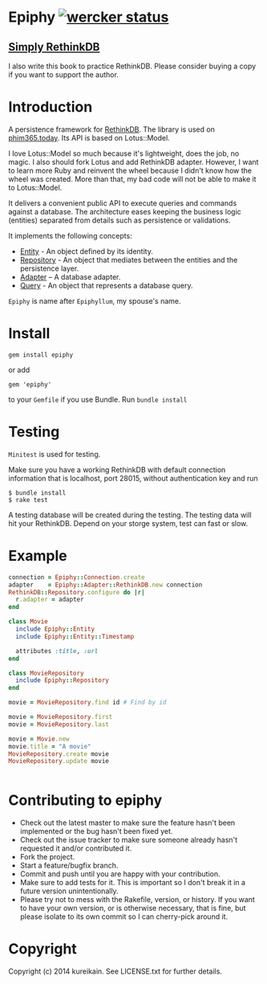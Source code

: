 # Epiphy [![wercker status](https://app.wercker.com/status/63dd458158948712a03a00d69a96f67b/m "wercker status")](https://app.wercker.com/project/bykey/63dd458158948712a03a00d69a96f67b)

## [Simply RethinkDB](http://leanpub.com/simplyrethink)

I also write this book to practice RethinkDB. Please consider buying a
copy if you want to support the author.

# Introduction

A persistence framework for [RethinkDB](http://rethinkdb.com). The library is used on [phim365.today](http://phim365.today). Its API is based on Lotus::Model.

I love Lotus::Model so much because it's lightweight, does the job, no
magic. I also should fork Lotus and add RethinkDB adapter. However, I want
to learn more Ruby and reinvent the wheel because I didn't know how the
wheel was created. More than that, my bad code will not be able to make
it to Lotus::Model.

It delivers a convenient public API to execute queries and commands against a database.
The architecture eases keeping the business logic (entities) separated from details such as persistence or validations.

It implements the following concepts:

  * [Entity](#entities) - An object defined by its identity.
  * [Repository](#repositories) - An object that mediates between the entities and the persistence layer.
  * [Adapter](#adapter) – A database adapter.
  * [Query](#query) - An object that represents a database query.

`Epiphy` is name after `Epiphyllum`, my spouse's name.

# Install

```
gem install epiphy
```

or add

```
gem 'epiphy'
```

to your `Gemfile` if you use Bundle. Run `bundle install`


# Testing

`Minitest` is used for testing.

Make sure you have a working RethinkDB with default connection
information that is localhost, port 28015, without authentication key
and run

```
$ bundle install
$ rake test
```

A testing database will be created during the testing. The testing data
will hit your RethinkDB. Depend on your storge system, test can fast or
slow.

# Example

```ruby
connection = Epiphy::Connection.create
adapter    = Epiphy::Adapter::RethinkDB.new connection
RethinkDB::Repository.configure do |r|
  r.adapter = adapter 
end

class Movie
  include Epiphy::Entity
  include Epiphy::Entity::Timestamp

  attributes :title, :url
end

class MovieRepository
  include Epiphy::Repository  
end

movie = MovieRepository.find id # Find by id

movie = MovieRepository.first
movie = MovieRepository.last

movie = Movie.new
movie.title = "A movie"
MovieRepository.create movie
MovieRepository.update movie



```

# Contributing to epiphy
 
* Check out the latest master to make sure the feature hasn't been implemented or the bug hasn't been fixed yet.
* Check out the issue tracker to make sure someone already hasn't requested it and/or contributed it.
* Fork the project.
* Start a feature/bugfix branch.
* Commit and push until you are happy with your contribution.
* Make sure to add tests for it. This is important so I don't break it in a future version unintentionally.
* Please try not to mess with the Rakefile, version, or history. If you want to have your own version, or is otherwise necessary, that is fine, but please isolate to its own commit so I can cherry-pick around it.

# Copyright

Copyright (c) 2014 kureikain. See LICENSE.txt for
further details.
